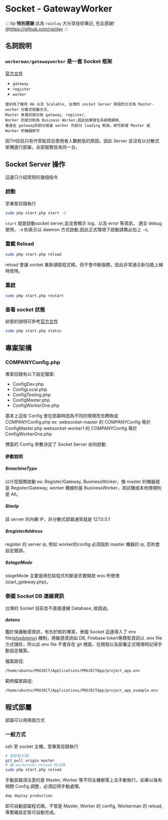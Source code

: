 # Socket - GatewayWorker

::: tip 
<strong>特別感謝</strong>  此為 `rainlay` 大分享技術筆記, 在此感謝! @https://github.com/rainlay
:::

## 名詞說明

### `workerman/gatewayworker` 是一套 Socket 框架

[官方文件](http://doc2.workerman.net/gateway-worker-separation.html)

* `gateway`
* `register`
* `worker` 

```
當初為了維持 HA 以及 Scalable, 台灣的 socket Server 架設的方式為 Master-worker 分散式部屬方式，
Master 負責的部分為 gateway, register,
Worker 的部分則為 Business Worker,因此如果發生系統瓶頸時, 
看是在 gateway的部分或者 worker 的部分 loading 較高，即可新增 Master 或 Worker 的機器即可
```
因TH目前只有作答監控且使用者人數較低的原因，因此 Server 並沒有以分散式架構進行部屬，全部服務皆為同一台。

## Socket Server 操作

這邊只介紹常用的幾個指令

### 啟動

至專案目錄執行

```bash
sudo php start.php start -d
```

`start` 就是啟動socket server,並且會顯示 log、以及 error 等資訊，
適合 debug 使用，`-d` 則表示以 daemon 方式啟動,因此正式環境下啟動請務必加上 `-d`。

### 重載 Reload

```bash
sudo php start.php reload
```

reload 會讓 socket 重新讀取程式碼，但不會中斷服務，因此非常適合新功能上線時使用。

### 重啟

```bash
sudo php start.php restart
```

### 查看 socket 狀態

狀態的說明可參考[官方文件](http://doc.workerman.net/315185)

```bash
sudo php start.php status
```

## 專案架構

### COMPANYConfig.php

專案目錄有以下設定檔案:

* ConfigDev.php
* ConfigLocal.php
* ConfigTesting.php
* ConfigMaster.php
* ConfigWorkerOne.php

基本上這些 Config 會在部屬時因為不同的環境而去轉換成 COMPANYConfig.php
ex: websocket-master 的 COMPANYConfig 等於 ConfigMaster.php
    websocket-worker1 的 COMPANYConfig 等於 ConfigWorkerOne.php

裡面的 Config 參數決定了 Socket Server 如何啟動

#### 參數說明

##### $machineType

以什麼服務啟動 ex: Register/Gateway, BusinessWorker，像 master 的機器就是 Register/Gateway, worker 機器則是 BusinessWorker，測試機或本地環境則是 All。

##### $lanIp

該 server 的內網 IP，非分散式部屬通常就是 127.0.0.1

##### $registerAddress

register 的 server ip, 例如 worker的config 必須指到 master 機器的 ip, 否則會設定錯誤。

##### $stageMode

stageMode 主要是用在給程式判斷是否要開啟 wss 所使用(start_gateway.php)。

### 泰國 Socket DB 連線資訊

台灣的 Socket 目前並不直接連線 Database, 故跳過。

#### dotenv

鑑於保護敏感資訊，有別於較的專案，泰國 Socket 這邊導入了 env file[(phpdotenv)](https://github.com/vlucas/phpdotenv) 機制，將敏感資訊如 DB, Firebase token等類型資訊以 .env file 方式儲存，所以此 env file 不會存在 git 裡面，在開發以及部署正式環境時記得手動設定檔案。

檔案路徑:

```bash
/home/ubuntu/PROJECT/Applications/PROJECTApp/project_app.env
```

範例檔案路徑:

```bash
/home/ubuntu/PROJECT/Applications/PROJECTApp/project_app_example.env
```

## 程式部屬

部屬可以用兩個方式

### 一般方式

ssh 至 socket 主機，至專案目錄執行

```bash
# 更新程式碼
git pull origin master
# 讓 workerman reload 程式碼
sudo php start.php reload
```

手動部屬須注意的是 Master, Worker 等不同主機都需上去手動執行，如果以後有相關 Config 調整，必須記得手動處理。

```bash
dep deploy production
```

即可自動部屬程式碼，不管是 Master, Worker 的 config, Workerman 的 reload,等繁雜設定皆可自動完成。

